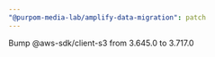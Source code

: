 ```yaml
---
"@purpom-media-lab/amplify-data-migration": patch
---
```


Bump @aws-sdk/client-s3 from 3.645.0 to 3.717.0
